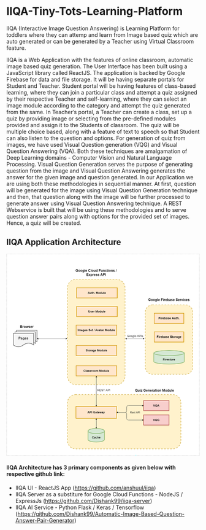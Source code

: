 # IIQA-Tiny-Tots-Learning-Platform
IIQA (Interactive Image Question Answering) is Learning Platform for toddlers where they can attemp and learn from Image based quiz which are auto generated or can be generated by a Teacher using Virtual Classroom feature.

IIQA is a Web Application with the features of online classroom, automatic image based quiz generation. The User Interface has been built using a JavaScript library called ReactJS. The application is backed by Google Firebase for data and file storage. It will be having separate portals for Student and Teacher. Student portal will be having features of class-based learning, where they can join a particular class and attempt a quiz assigned by their respective Teacher and self-learning, where they can select an image module according to the category and attempt the quiz generated from the same. In Teacher’s portal, a Teacher can create a class, set up a quiz by providing image or selecting from the pre-defined modules provided and assign it to the Students of classroom. The quiz will be multiple choice based, along with a feature of text to speech so that Student can also listen to the question and options.
 For generation of quiz from images, we have used Visual Question generation (VQG) and Visual Question Answering (VQA). Both these techniques are amalgamation of Deep Learning domains - Computer Vision and Natural Language Processing. Visual Question Generation serves the purpose of generating question from the image and Visual Question Answering generates the answer for the given image and question generated. In our Application we are using both these methodologies in sequential manner. At first, question will be generated for the image using Visual Question Generation technique and then, that question along with the image will be further processed to generate answer using Visual Question Answering technique. A REST Webservice is built that will be using these methodologies and to serve question answer pairs along with options for the provided set of images. Hence, a quiz will be created.

## IIQA Application Architecture
![Application Architecture](https://github.com/Dishank99/IIQA-Tiny-Tots-Learning-Platform/blob/master/Final%20Application%20Arch.%20draft3.png)

#### IIQA Architecture has 3 primary components as given below with respective github link:
* IIQA UI - ReactJS App (https://github.com/anshuul/iiqa)
* IIQA Server as a substiture for Google Cloud Functions - NodeJS / ExpressJs (https://github.com/Dishank99/iiqa-server)
* IIQA AI Service - Python Flask / Keras / Tensorflow (https://github.com/Dishank99/Automatic-Image-Based-Question-Answer-Pair-Generator)
